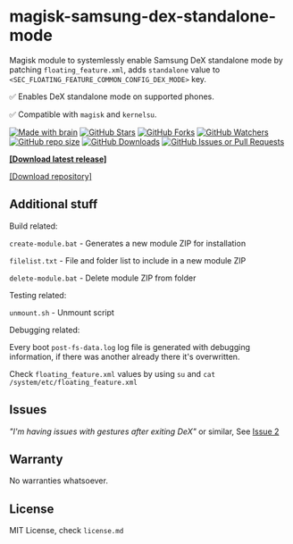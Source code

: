 # magisk-samsung-dex-standalone-mode

Magisk module to systemlessly enable Samsung DeX standalone mode by patching `floating_feature.xml`, adds `standalone` value to `<SEC_FLOATING_FEATURE_COMMON_CONFIG_DEX_MODE>` key.

✅ Enables DeX standalone mode on supported phones.

✅ Compatible with `magisk` and `kernelsu`.

[![Made with brain](https://img.shields.io/badge/Made%20with-brain%E2%84%A2-orange.svg?style=flat-square)](https://www.youtube.com/watch?v=dQw4w9WgXcQ)
[![GitHub Stars](https://img.shields.io/github/stars/supermarsx/magisk-samsung-dex-standalone-mode?style=flat-square&label=Stars)](#)
[![GitHub Forks](https://img.shields.io/github/forks/supermarsx/magisk-samsung-dex-standalone-mode?style=flat-square&label=Forks)](#)
[![GitHub Watchers](https://img.shields.io/github/watchers/supermarsx/magisk-samsung-dex-standalone-mode?style=flat-square&label=Watchers)](#)
[![GitHub repo size](https://img.shields.io/github/repo-size/supermarsx/magisk-samsung-dex-standalone-mode?style=flat-square&label=Repo%20Size)](#)
[![GitHub Downloads](https://img.shields.io/github/downloads/supermarsx/magisk-samsung-dex-standalone-mode/total.svg?style=flat-square&label=Downloads)](https://codeload.github.com/supermarsx/magisk-samsung-dex-standalone-mode/zip/refs/heads/main)
[![GitHub Issues or Pull Requests](https://img.shields.io/github/issues/supermarsx/magisk-samsung-dex-standalone-mode?style=flat-square&label=Issues)](#)


[**[Download latest release]**](https://github.com/supermarsx/magisk-samsung-dex-standalone-mode/releases/latest/download/magisk-samsung-dex-standalone-mode.zip)

[[Download repository]](https://codeload.github.com/supermarsx/magisk-samsung-dex-standalone-mode/zip/refs/heads/main)


## Additional stuff

Build related:

`create-module.bat` - Generates a new module ZIP for installation

`filelist.txt` - File and folder list to include in a new module ZIP

`delete-module.bat` - Delete module ZIP from folder

Testing related:

`unmount.sh` - Unmount script

Debugging related:

Every boot `post-fs-data.log` log file is generated with debugging information, if there was another already there it's overwritten.

Check `floating_feature.xml` values by using `su` and `cat /system/etc/floating_feature.xml`

## Issues

*"I'm having issues with gestures after exiting DeX"* or similar, See [Issue 2](https://github.com/supermarsx/magisk-samsung-dex-standalone-mode/issues/2)

## Warranty

No warranties whatsoever.

## License

MIT License, check `license.md`
